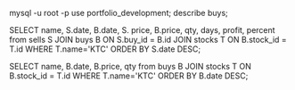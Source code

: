 mysql -u root -p
use portfolio_development;
describe buys;

SELECT name, S.date, B.date, S. price, B.price, qty, days, profit, percent  from sells S JOIN buys B ON S.buy_id = B.id JOIN stocks T ON B.stock_id = T.id WHERE T.name='KTC' ORDER BY S.date DESC;

SELECT name, B.date, B.price, qty from buys B JOIN stocks T ON B.stock_id = T.id WHERE T.name='KTC' ORDER BY B.date DESC;
